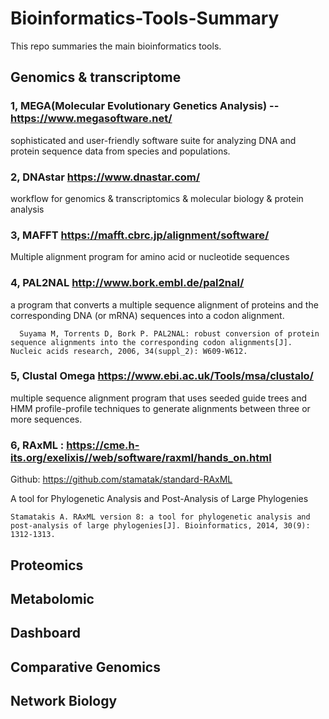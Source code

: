 # Bioinformatics-Tools-Summary
This repo summaries the main bioinformatics tools. 

## Genomics & transcriptome

### 1, MEGA(Molecular Evolutionary Genetics Analysis)   --    https://www.megasoftware.net/
sophisticated and user-friendly software suite for analyzing DNA and protein sequence data from species and populations.

### 2, DNAstar https://www.dnastar.com/ 
workflow for genomics & transcriptomics & molecular biology & protein analysis 

### 3, MAFFT https://mafft.cbrc.jp/alignment/software/
Multiple alignment program for amino acid or nucleotide sequences

### 4, PAL2NAL http://www.bork.embl.de/pal2nal/
a program that converts a multiple sequence alignment of proteins and the corresponding DNA (or mRNA) sequences into a codon alignment.

      Suyama M, Torrents D, Bork P. PAL2NAL: robust conversion of protein sequence alignments into the corresponding codon alignments[J]. Nucleic acids research, 2006, 34(suppl_2): W609-W612.

### 5, Clustal Omega https://www.ebi.ac.uk/Tools/msa/clustalo/ 
multiple sequence alignment program that uses seeded guide trees and HMM profile-profile techniques to generate alignments between three or more sequences.

### 6, RAxML : https://cme.h-its.org/exelixis//web/software/raxml/hands_on.html 
Github: https://github.com/stamatak/standard-RAxML

A tool for Phylogenetic Analysis and Post-Analysis of Large Phylogenies

    Stamatakis A. RAxML version 8: a tool for phylogenetic analysis and post-analysis of large phylogenies[J]. Bioinformatics, 2014, 30(9): 1312-1313.
    
## Proteomics 

## Metabolomic

## Dashboard

## Comparative Genomics

## Network Biology
